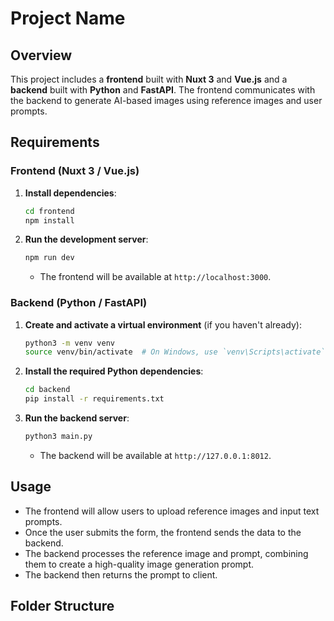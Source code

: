 # Project Name

## Overview

This project includes a **frontend** built with **Nuxt 3** and **Vue.js** and a **backend** built with **Python** and **FastAPI**. The frontend communicates with the backend to generate AI-based images using reference images and user prompts.

## Requirements

### Frontend (Nuxt 3 / Vue.js)

1. **Install dependencies**:
    ```bash
    cd frontend
    npm install
    ```

2. **Run the development server**:
    ```bash
    npm run dev
    ```

    - The frontend will be available at `http://localhost:3000`.

### Backend (Python / FastAPI)

1. **Create and activate a virtual environment** (if you haven't already):
    ```bash
    python3 -m venv venv
    source venv/bin/activate  # On Windows, use `venv\Scripts\activate`
    ```

2. **Install the required Python dependencies**:
    ```bash
    cd backend
    pip install -r requirements.txt
    ```

3. **Run the backend server**:
    ```bash
    python3 main.py
    ```

    - The backend will be available at `http://127.0.0.1:8012`.

## Usage

- The frontend will allow users to upload reference images and input text prompts.
- Once the user submits the form, the frontend sends the data to the backend.
- The backend processes the reference image and prompt, combining them to create a high-quality image generation prompt.
- The backend then returns the prompt to client.

## Folder Structure

